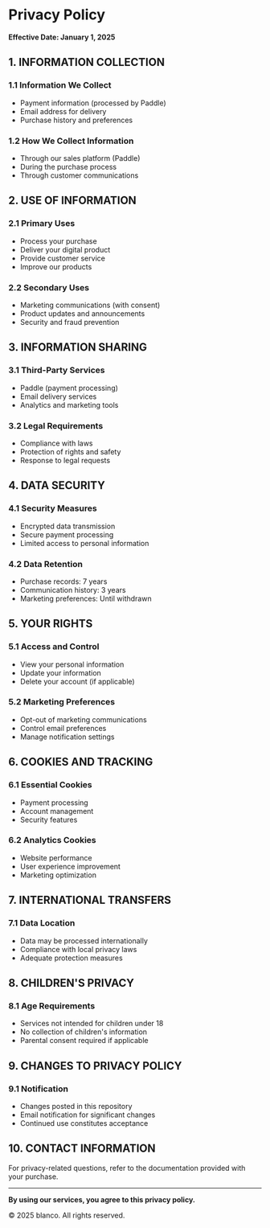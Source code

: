 # Privacy Policy

**Effective Date: January 1, 2025**

## 1. INFORMATION COLLECTION

### 1.1 Information We Collect
- Payment information (processed by Paddle)
- Email address for delivery
- Purchase history and preferences

### 1.2 How We Collect Information
- Through our sales platform (Paddle)
- During the purchase process
- Through customer communications

## 2. USE OF INFORMATION

### 2.1 Primary Uses
- Process your purchase
- Deliver your digital product
- Provide customer service
- Improve our products

### 2.2 Secondary Uses
- Marketing communications (with consent)
- Product updates and announcements
- Security and fraud prevention

## 3. INFORMATION SHARING

### 3.1 Third-Party Services
- Paddle (payment processing)
- Email delivery services
- Analytics and marketing tools

### 3.2 Legal Requirements
- Compliance with laws
- Protection of rights and safety
- Response to legal requests

## 4. DATA SECURITY

### 4.1 Security Measures
- Encrypted data transmission
- Secure payment processing
- Limited access to personal information

### 4.2 Data Retention
- Purchase records: 7 years
- Communication history: 3 years
- Marketing preferences: Until withdrawn

## 5. YOUR RIGHTS

### 5.1 Access and Control
- View your personal information
- Update your information
- Delete your account (if applicable)

### 5.2 Marketing Preferences
- Opt-out of marketing communications
- Control email preferences
- Manage notification settings

## 6. COOKIES AND TRACKING

### 6.1 Essential Cookies
- Payment processing
- Account management
- Security features

### 6.2 Analytics Cookies
- Website performance
- User experience improvement
- Marketing optimization

## 7. INTERNATIONAL TRANSFERS

### 7.1 Data Location
- Data may be processed internationally
- Compliance with local privacy laws
- Adequate protection measures

## 8. CHILDREN'S PRIVACY

### 8.1 Age Requirements
- Services not intended for children under 18
- No collection of children's information
- Parental consent required if applicable

## 9. CHANGES TO PRIVACY POLICY

### 9.1 Notification
- Changes posted in this repository
- Email notification for significant changes
- Continued use constitutes acceptance

## 10. CONTACT INFORMATION

For privacy-related questions, refer to the documentation provided with your purchase.

---

**By using our services, you agree to this privacy policy.**

© 2025 blanco. All rights reserved.
